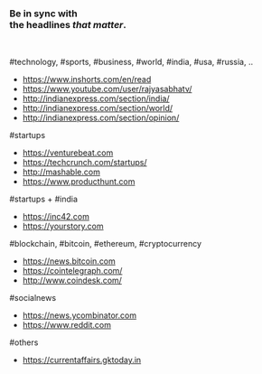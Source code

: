 
<h3>
Be in sync with  <br>
the headlines <i>that matter</i>.
</h3>
<br>

#technology, #sports, #business, #world, #india, #usa, #russia, ..
* https://www.inshorts.com/en/read
* https://www.youtube.com/user/rajyasabhatv/
* http://indianexpress.com/section/india/
* http://indianexpress.com/section/world/
* http://indianexpress.com/section/opinion/

#startups
* https://venturebeat.com
* https://techcrunch.com/startups/
* http://mashable.com
* https://www.producthunt.com

#startups + #india
* https://inc42.com
* https://yourstory.com

#blockchain, #bitcoin, #ethereum, #cryptocurrency
* https://news.bitcoin.com
* https://cointelegraph.com/
* http://www.coindesk.com/

#socialnews
* https://news.ycombinator.com
* https://www.reddit.com

#others
* https://currentaffairs.gktoday.in
